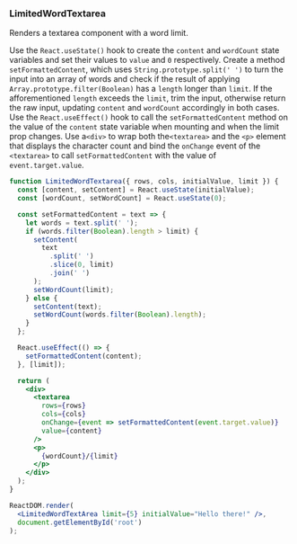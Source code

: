 ### LimitedWordTextarea

Renders a textarea component with a word limit.

Use the `React.useState()` hook to create the `content` and `wordCount` state variables and set their values to `value` and `0` respectively.
Create a method `setFormattedContent`, which uses `String.prototype.split(' ')` to turn the input into an array of words and check if the result of applying `Array.prototype.filter(Boolean)` has a `length` longer than `limit`.
If the afforementioned `length` exceeds the `limit`, trim the input, otherwise return the raw input, updating `content` and `wordCount` accordingly in both cases.
Use the `React.useEffect()` hook to call the `setFormattedContent` method on the value of the `content` state variable when mounting and when the limit prop changes.
Use a`<div>` to wrap both the`<textarea>` and the `<p>` element that displays the character count and bind the `onChange` event of the `<textarea>` to call `setFormattedContent` with the value of `event.target.value`.

```jsx
function LimitedWordTextarea({ rows, cols, initialValue, limit }) {
  const [content, setContent] = React.useState(initialValue);
  const [wordCount, setWordCount] = React.useState(0);

  const setFormattedContent = text => {
    let words = text.split(' ');
    if (words.filter(Boolean).length > limit) {
      setContent(
        text
          .split(' ')
          .slice(0, limit)
          .join(' ')
      );
      setWordCount(limit);
    } else {
      setContent(text);
      setWordCount(words.filter(Boolean).length);
    }
  };

  React.useEffect(() => {
    setFormattedContent(content);
  }, [limit]);

  return (
    <div>
      <textarea
        rows={rows}
        cols={cols}
        onChange={event => setFormattedContent(event.target.value)}
        value={content}
      />
      <p>
        {wordCount}/{limit}
      </p>
    </div>
  );
}
```

```jsx
ReactDOM.render(
  <LimitedWordTextArea limit={5} initialValue="Hello there!" />,
  document.getElementById('root')
);
```

<!-- tags: input,state,effect -->

<!-- expertise: 0 -->
